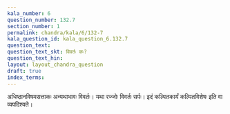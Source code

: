 ```yaml
---
kala_number: 6
question_number: 132.7
section_number: 1
permalink: chandra/kala/6/132-7
kala_question_id: kala_question_6.132.7
question_text: 
question_text_skt: विवर्तः कः?
question_text_hin: 
layout: layout_chandra_question
draft: true
index_terms:
---
```


<!-- skt-start -->
अधिष्ठानविषमसत्ताकः अन्यथाभावः विवर्तः। यथा रज्जोः विवर्तः सर्पः। इदं कल्पितकार्यं कल्पितविशेषः इति वा व्यपदिश्यते।
<!-- skt-end -->

<!-- eng-start -->
<!-- eng-end -->

